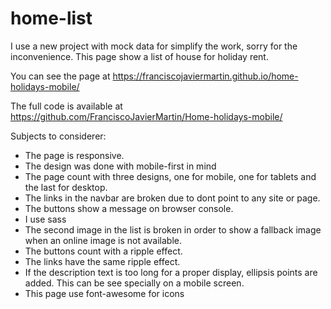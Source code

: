 # home-list

I use a new project with mock data for simplify the work, sorry for the inconvenience. This page show a list of house for holiday rent.

You can see the page at https://franciscojaviermartin.github.io/home-holidays-mobile/

The full code is available at https://github.com/FranciscoJavierMartin/Home-holidays-mobile/

Subjects to considerer:
- The page is responsive.
- The design was done with mobile-first in mind
- The page count with three designs, one for mobile, one for tablets and the last for desktop.
- The links in the navbar are broken due to dont point to any site or page.
- The buttons show a message on browser console.
- I use sass
- The second image in the list is broken in order to show a fallback image when an online image is not available.
- The buttons count with a ripple effect.
- The links have the same ripple effect.
- If the description text is too long for a proper display, ellipsis points are added. This can be see specially on a mobile screen.
- This page use font-awesome for icons